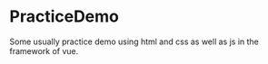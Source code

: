 # PracticeDemo
Some usually practice demo using html and css as well as js in the framework of vue.
